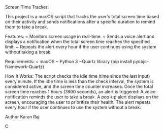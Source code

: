 Screen Time Tracker:

This project is a macOS script that tracks the user's total screen time based on their activity 
and sends notifications after a specific duration to remind them to take a break.

Features:
~ Monitors screen usage in real-time.
~ Sends a voice alert and displays a notification when the total screen time reaches the specified limit.
~ Repeats the alert every hour if the user continues using the system without taking a break.

Requirements:
~ macOS
~ Python 3
~Quartz library (pip install pyobjc-framework-Quartz)
 
How It Works:
The script checks the idle time (time since the last input) every minute.
If the idle time is less than the check interval, the system is considered active, and the screen time counter increases.
Once the total screen time reaches 1 hours (3600 seconds), an alert is triggered:
A voice notification reminds the user to take a break.
A pop-up alert displays on the screen, encouraging the user to prioritize their health.
The alert repeats every hour if the user continues to use the system without a break.

Author
Karan Raj











C
